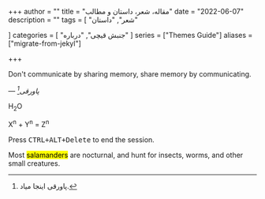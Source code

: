 +++
author = ""
title = "مقاله، شعر، داستان و مطالب"
date = "2022-06-07"
description = ""
tags = [
    "شعر",
    "داستان"

]
categories = [
    "جنبش قیچی",
    "درباره"
]
series = ["Themes Guide"]
aliases = ["migrate-from-jekyl"]

+++


Don't communicate by sharing memory, share memory by communicating.</p>
— <cite>پاورقی[^1]</cite>


[^1]: پاورقی اینجا میاد.




H<sub>2</sub>O

X<sup>n</sup> + Y<sup>n</sup> = Z<sup>n</sup>

Press <kbd><kbd>CTRL</kbd>+<kbd>ALT</kbd>+<kbd>Delete</kbd></kbd> to end the session.

Most <mark>salamanders</mark> are nocturnal, and hunt for insects, worms, and other small creatures.

